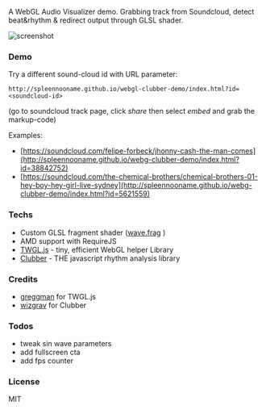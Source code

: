 A WebGL Audio Visualizer demo. Grabbing track from Soundcloud, detect beat&rhythm & redirect output through GLSL shader. 

![screenshot](https://spleennooname.github.io/webg-clubber-demo/img/social.jpg)

### Demo

Try a different sound-cloud id with URL parameter:

```
http://spleennooname.github.io/webgl-clubber-demo/index.html?id=<soundcloud-id>
```
(go to soundcloud track page, click *share* then select *embed* and grab the markup-code)

Examples:

* [https://soundcloud.com/felipe-forbeck/jhonny-cash-the-man-comes](http://spleennooname.github.io/webg-clubber-demo/index.html?id=38842752)
* [https://soundcloud.com/the-chemical-brothers/chemical-brothers-01-hey-boy-hey-girl-live-sydney](http://spleennooname.github.io/webg-clubber-demo/index.html?id=5621559)


### Techs

  * Custom GLSL fragment shader ([wave.frag](https://github.com/spleennooname/webg-clubber-demo/blob/master/shaders/wave.frag) )
  * AMD support with RequireJS
  * [TWGL.js](https://twgljs.org/) - tiny, efficient WebGL helper Library
  * [Clubber](https://github.com/wizgrav/clubber) - THE javascript rhythm analysis library

### Credits

* [greggman](https://github.com/greggman) for TWGL.js
* [wizgrav](https://github.com/wizgrav) for Clubber

### Todos

* tweak sin wave parameters
* add fullscreen cta
* add fps counter

### License

MIT